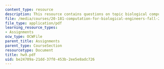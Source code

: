 ```yaml
---
content_type: resource
description: This resource contains questions on topic biological computation.
file: /media/courses/20-181-computation-for-biological-engineers-fall-2006/be24709a21dd37f0453b2ee5e8adc726_hw9.pdf
file_type: application/pdf
learning_resource_types:
- Assignments
ocw_type: OCWFile
parent_title: Assignments
parent_type: CourseSection
resourcetype: Document
title: hw9.pdf
uid: be24709a-21dd-37f0-453b-2ee5e8adc726
---
```

